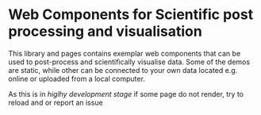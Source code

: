 # Web Components for Scientific post processing and visualisation 

This library and pages contains exemplar web components that can be used to post-process and scientifically visualise data. Some of the demos are static, while other can be connected to your own data located e.g. online or uploaded from a local computer.

As this is in _higlhy development stage_ if some page do not render, try to reload  and or report an issue
